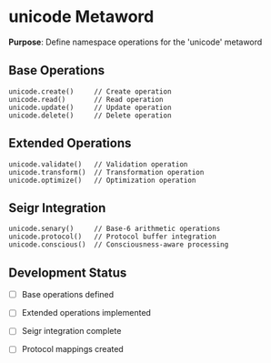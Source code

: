 # unicode Metaword

**Purpose**: Define namespace operations for the 'unicode' metaword

## Base Operations

```hyphos
unicode.create()     // Create operation
unicode.read()       // Read operation  
unicode.update()     // Update operation
unicode.delete()     // Delete operation
```

## Extended Operations

```hyphos
unicode.validate()   // Validation operation
unicode.transform()  // Transformation operation
unicode.optimize()   // Optimization operation
```

## Seigr Integration

```hyphos
unicode.senary()     // Base-6 arithmetic operations
unicode.protocol()   // Protocol buffer integration
unicode.conscious()  // Consciousness-aware processing
```

## Development Status

- [ ] Base operations defined
- [ ] Extended operations implemented  
- [ ] Seigr integration complete
- [ ] Protocol mappings created


